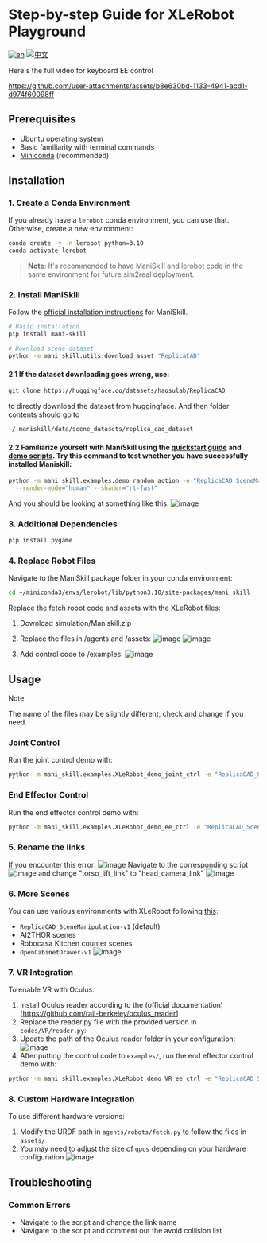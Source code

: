 # Step-by-step Guide for XLeRobot Playground
[![en](https://img.shields.io/badge/lang-en-red.svg)](sim_guide.md)
[![中文](https://img.shields.io/badge/lang-中文-green.svg)](sim_guide_CN.md)

Here's the full video for keyboard EE control

https://github.com/user-attachments/assets/b8e630bd-1133-4941-acd1-d974f60098ff


## Prerequisites

- Ubuntu operating system
- Basic familiarity with terminal commands
- [Miniconda](https://docs.anaconda.com/free/miniconda/index.html) (recommended)

## Installation

### 1. Create a Conda Environment

If you already have a `lerobot` conda environment, you can use that. Otherwise, create a new environment:

```bash
conda create -y -n lerobot python=3.10
conda activate lerobot
```

> **Note**: It's recommended to have ManiSkill and lerobot code in the same environment for future sim2real deployment.

### 2. Install ManiSkill

Follow the [official installation instructions](https://maniskill.readthedocs.io/en/latest/user_guide/getting_started/installation.html) for ManiSkill.

```bash
# Basic installation
pip install mani-skill

# Download scene dataset
python -m mani_skill.utils.download_asset "ReplicaCAD"
```

#### 2.1 If the dataset downloading goes wrong, use:

```bash
git clone https://huggingface.co/datasets/haosulab/ReplicaCAD
```
to directly download the dataset from huggingface. And then folder contents should go to

```bash
~/.maniskill/data/scene_datasets/replica_cad_dataset
```

#### 2.2 Familiarize yourself with ManiSkill using the [quickstart guide](https://maniskill.readthedocs.io/en/latest/user_guide/getting_started/quickstart.html) and [demo scripts](https://maniskill.readthedocs.io/en/latest/user_guide/getting_started/quickstart.html). Try this command to test whether you have successfully installed Maniskill:
```bash
python -m mani_skill.examples.demo_random_action -e "ReplicaCAD_SceneManipulation-v1" \
  --render-mode="human" --shader="rt-fast"
```
And you should be looking at something like this:
![image](https://github.com/user-attachments/assets/c7509843-f037-4f37-9b1c-e7cad939037c)


### 3. Additional Dependencies

```bash
pip install pygame
```

### 4. Replace Robot Files

Navigate to the ManiSkill package folder in your conda environment:

```bash
cd ~/miniconda3/envs/lerobot/lib/python3.10/site-packages/mani_skill
```

Replace the fetch robot code and assets with the XLeRobot files:

1. Download simulation/Maniskill.zip

2. Replace the files in /agents and /assets:
![image](https://github.com/user-attachments/assets/2675fb26-0302-45ec-a994-d4133ce8c239)
![image](https://github.com/user-attachments/assets/5a85d244-b342-45f5-bfa3-72f1ce11c83a)


3. Add control code to /examples:
![image](https://github.com/user-attachments/assets/654556ab-473f-44d2-8ff7-107c346882c6)


## Usage

> [!NOTE] 
> The name of the files may be slightly different, check and change if you need.
### Joint Control

Run the joint control demo with:

```bash
python -m mani_skill.examples.XLeRobot_demo_joint_ctrl -e "ReplicaCAD_SceneManipulation-v1"   --render-mode="human" --shader="rt-fast" -c "pd_joint_delta_pos_dual_arm"
```

### End Effector Control

Run the end effector control demo with:

```bash
python -m mani_skill.examples.XLeRobot_demo_ee_ctrl -e "ReplicaCAD_SceneManipulation-v1"   --render-mode="human" --shader="rt-fast" -c "pd_joint_delta_pos_dual_arm"
```

### 5. Rename the links

If you encounter this error:
![image](https://github.com/user-attachments/assets/c81569a3-5c4f-4ba6-99d9-65d84937e767)
Navigate to the corresponding script
![image](https://github.com/user-attachments/assets/afda5567-3dfa-4e04-997f-4b5eff0dd1bc)
and change "torso_lift_link" to "head_camera_link"
![image](https://github.com/user-attachments/assets/05b52683-5e50-47fc-9cf7-9c021927db18)

### 6. More Scenes

You can use various environments with XLeRobot following [this](https://maniskill.readthedocs.io/en/latest/user_guide/datasets/scenes.html):

- `ReplicaCAD_SceneManipulation-v1` (default)
- AI2THOR scenes
- Robocasa Kitchen counter scenes
- `OpenCabinetDrawer-v1`
![image](https://github.com/user-attachments/assets/767683be-c090-4fd7-9cfe-05fd2b4559c6)


### 7. VR Integration

To enable VR with Oculus:

1. Install Oculus reader according to the (official documentation)[https://github.com/rail-berkeley/oculus_reader]
2. Replace the reader.py file with the provided version in `codes/VR/reader.py`:
3. Update the path of the Oculus reader folder in your configuration:
![image](https://github.com/user-attachments/assets/f05fae0f-9641-4704-bac7-dea9aa4f0092)
4. After putting the control code to `examples/`, run the end effector control demo with:

```bash
python -m mani_skill.examples.XLeRobot_demo_VR_ee_ctrl -e "ReplicaCAD_SceneManipulation-v1"   --render-mode="human" --shader="rt-fast" -c "pd_joint_delta_pos_dual_arm"
```

### 8. Custom Hardware Integration

To use different hardware versions:

1. Modify the URDF path in `agents/robots/fetch.py` to follow the files in `assets/`
2. You may need to adjust the size of `qpos` depending on your hardware configuration
![image](https://github.com/user-attachments/assets/01c5568a-46ac-4d74-95e1-c66994a72d19)

## Troubleshooting

### Common Errors

- Navigate to the script and change the link name
- Navigate to the script and comment out the avoid collision list


  
